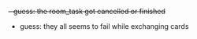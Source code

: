 <s>- guess: the room_task got cancelled or finished</s>

- guess: they all seems to fail while exchanging cards
